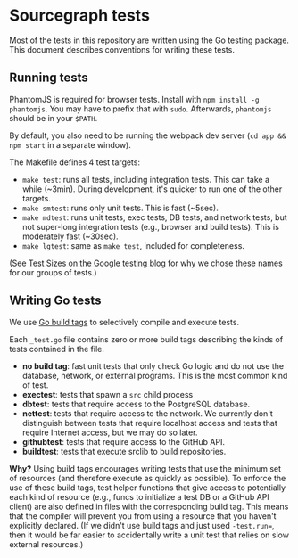 # Sourcegraph tests

Most of the tests in this repository are written using the Go testing
package. This document describes conventions for writing these tests.


## Running tests

PhantomJS is required for browser tests. Install with `npm install -g
phantomjs`. You may have to prefix that with `sudo`. Afterwards,
`phantomjs` should be in your `$PATH`.

By default, you also need to be running the webpack dev server (`cd
app && npm start` in a separate window).

The Makefile defines 4 test targets:

* `make test`: runs all tests, including integration tests. This can
  take a while (~3min). During development, it's quicker to run one of the
  other targets.
* `make smtest`: runs only unit tests. This is fast (~5sec).
* `make mdtest`: runs unit tests, exec tests, DB tests, and network
  tests, but not super-long integration tests (e.g., browser and build
  tests). This is moderately fast (~30sec).
* `make lgtest`: same as `make test`, included for completeness.

(See
[Test Sizes on the Google testing blog](http://googletesting.blogspot.com/2010/12/test-sizes.html)
for why we chose these names for our groups of tests.)


## Writing Go tests

We use [Go build tags](http://golang.org/pkg/go/build/) to selectively
compile and execute tests.

Each `_test.go` file contains zero or more build tags describing the
kinds of tests contained in the file.

* **no build tag**: fast unit tests that only check Go logic and do
  not use the database, network, or external programs. This is the
  most common kind of test.
* **exectest**: tests that spawn a `src` child process
* **dbtest**: tests that require access to the PostgreSQL database.
* **nettest**: tests that require access to the network. We currently
  don't distinguish between tests that require localhost access and
  tests that require Internet access, but we may do so later.
* **githubtest**: tests that require access to the GitHub API.
* **buildtest**: tests that execute srclib to build repositories.

**Why?** Using build tags encourages writing tests that use the minimum set of
resources (and therefore execute as quickly as possible). To enforce
the use of these build tags, test helper functions that give access to
potentially each kind of resource (e.g., funcs to initialize a test DB
or a GitHub API client) are also defined in files with the
corresponding build tag. This means that the compiler will prevent you
from using a resource that you haven't explicitly declared. (If we
didn't use build tags and just used `-test.run=`, then it would be far
easier to accidentally write a unit test that relies on slow external
resources.)
